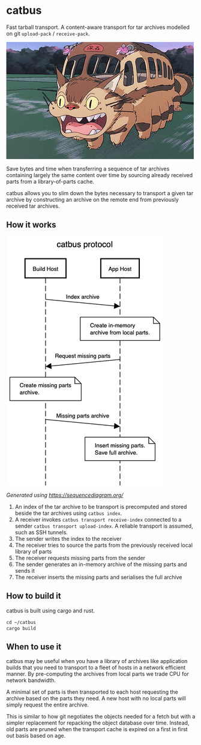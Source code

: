 # catbus

Fast tarball transport. A content-aware transport for tar archives modelled on git `upload-pack` / `receive-pack`.

![](nekobasu.gif)

Save bytes and time when transferring a sequence of tar archives containing
largely the same content over time by sourcing already received parts from
a library-of-parts cache.

catbus allows you to slim down the bytes necessary to transport a given tar archive by
constructing an archive on the remote end from previously received tar archives.

## How it works

![](protocol.png)

_Generated using https://sequencediagram.org/_

1. An index of the tar archive to be transport is precomputed and stored beside the tar archives using `catbus index`.
1. A receiver invokes `catbus transport receive-index` connected to a sender `catbus transport upload-index`. A reliable transport is assumed, such as SSH tunnels.
1. The sender writes the index to the receiver
1. The receiver tries to source the parts from the previously received local library of parts
1. The receiver requests missing parts from the sender
1. The sender generates an in-memory archive of the missing parts and sends it
1. The receiver inserts the missing parts and serialises the full archive

## How to build it

catbus is built using cargo and rust.

```
cd ~/catbus
cargo build
```

## When to use it

catbus may be useful when you have a library of archives like application builds that
you need to transport to a fleet of hosts in a network efficient manner. By pre-computing
the archives from local parts we trade CPU for network bandwidth.

A minimal set of parts is then transported to each host requesting the archive based on
the parts they need. A new host with no local parts will simply request the entire archive.

This is similar to how git negotiates the objects needed for a fetch but with a simpler
replacement for repacking the object database over time. Instead, old parts are pruned
when the transport cache is expired on a first in first out basis based on age.
